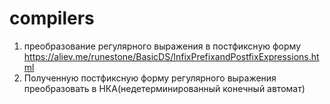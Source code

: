 # compilers
1. преобразование регулярного выражения в постфиксную форму <https://aliev.me/runestone/BasicDS/InfixPrefixandPostfixExpressions.html>
2. Полученную постфиксную форму регулярного выражения преобразовать в НКА(недетерминированный конечный автомат) 
